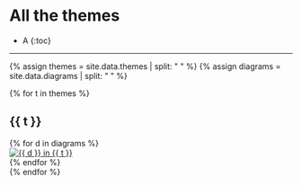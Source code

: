 # All the themes

* A
  {:toc}

---

{% assign themes = site.data.themes | split: " " %}
{% assign diagrams = site.data.diagrams | split: " " %}

{% for t in themes %}
## {{ t }}
<div class ="image-gallery">
{% for d in diagrams %}
  <div class="box">
    <a href="../gallery/img/{{ d }}-{{ t }}.svg">
      <img src="../gallery/img/{{ d }}-{{ t }}.svg " alt="{{ d }} in {{ t }}"  class="img-gallery" />
    </a>
  </div>
{% endfor %}
</div>
{% endfor %}
